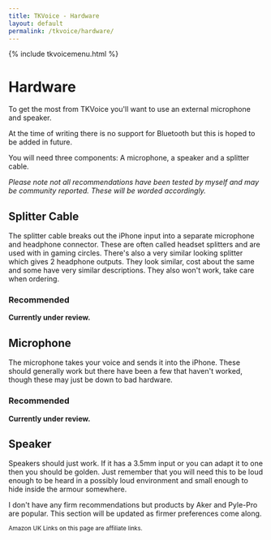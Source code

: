 ```yaml
---
title: TKVoice - Hardware
layout: default
permalink: /tkvoice/hardware/
---
```

{% include tkvoicemenu.html %}

# Hardware

To get the most from TKVoice you'll want to use an external microphone and speaker.

At the time of writing there is no support for Bluetooth but this is hoped to be added in future.

You will need three components: A microphone, a speaker and a splitter cable.

_Please note not all recommendations have been tested by myself and may be community reported.  These will be worded accordingly._

## Splitter Cable
The splitter cable breaks out the iPhone input into a separate microphone and headphone connector.  These are often called headset splitters and are used with in gaming circles.  There's also a very similar looking splitter which gives 2 headphone outputs.  They look similar, cost about the same and some have very similar descriptions.  They also won't work, take care when ordering.

### Recommended
**Currently under review.**

## Microphone
The microphone takes your voice and sends it into the iPhone.  These should generally work but there have been a few that haven't worked, though these may just be down to bad hardware.

### Recommended
**Currently under review.**


## Speaker
Speakers should just work. If it has a 3.5mm input or you can adapt it to one then you should be golden.  Just remember that you will need this to be loud enough to be heard in a possibly loud environment and small enough to hide inside the armour somewhere.

I don't have any firm recommendations but products by Aker and Pyle-Pro are popular.  This section will be updated as firmer preferences come along.

<p class="text-muted"><small>Amazon UK Links on this page are affiliate links.</small></p>
